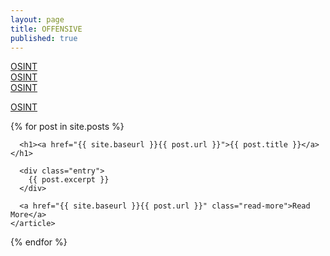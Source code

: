 ```yaml
---
layout: page
title: OFFENSIVE
published: true
---
```

                                
<a href="{{ site.baseurl }}/2021-01-30-OSINT.md">OSINT</a><br>
<a href="{{ site.baseurl }}/_posts/2021-01-30-OSINT.md">OSINT</a><br>
<a href="{{ site.baseurl }}/0ffSecVault.github.io/_posts/2021-01-30-OSINT.md">OSINT</a><br>

<a href="{{ site.baseurl }}{{ post.url }}/_posts/2021-01-30-OSINT.md">OSINT</a>

<div class="posts">
  {% for post in site.posts %}
    <article class="post">

      <h1><a href="{{ site.baseurl }}{{ post.url }}">{{ post.title }}</a></h1>

      <div class="entry">
        {{ post.excerpt }}
      </div>

      <a href="{{ site.baseurl }}{{ post.url }}" class="read-more">Read More</a>
    </article>
  {% endfor %}
</div>